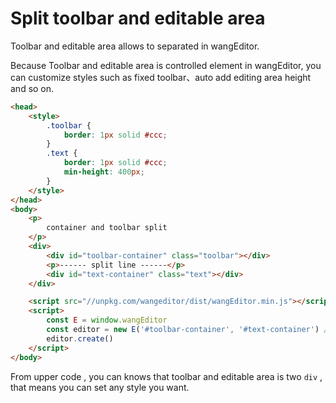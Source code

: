 # Split toolbar and editable area

Toolbar and editable area allows to separated in wangEditor.

Because Toolbar and editable area is controlled element in wangEditor, you can customize styles such as fixed toolbar、auto add editing area height and so on.

```html
<head>
    <style>
        .toolbar {
            border: 1px solid #ccc;
        }
        .text {
            border: 1px solid #ccc;
            min-height: 400px;
        }
    </style>
</head>
<body>
    <p>
        container and toolbar split
    </p>
    <div>
        <div id="toolbar-container" class="toolbar"></div>
        <p>------ split line ------</p>
        <div id="text-container" class="text"></div>
    </div>

    <script src="//unpkg.com/wangeditor/dist/wangEditor.min.js"></script>
    <script>
        const E = window.wangEditor
        const editor = new E('#toolbar-container', '#text-container') // transfer two element
        editor.create()
    </script>
</body>
```
From upper code , you can knows that toolbar and editable area is two `div` , that means you can set any style you want.